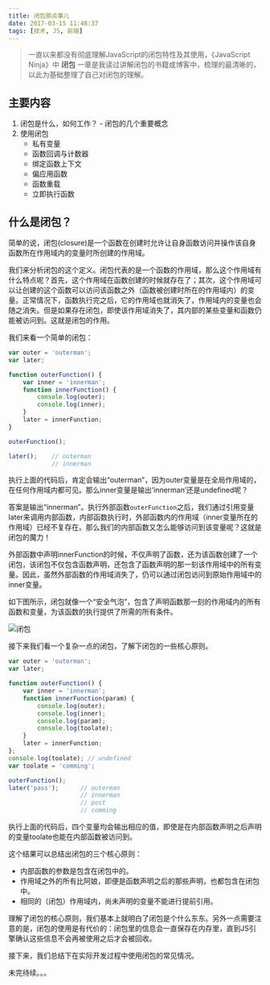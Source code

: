 ```yaml
---
title: 闭包那点事儿
date: 2017-03-15 11:48:37
tags: [技术, JS, 前端]
---
```


> 一直以来都没有彻底理解JavaScript的闭包特性及其使用，《JavaScript Ninja》中 **闭包** 一章是我读过讲解闭包的书籍或博客中，梳理的最清晰的，以此为基础整理了自己对闭包的理解。

## 主要内容

1. 闭包是什么，如何工作？ - 闭包的几个重要概念
2. 使用闭包
    - 私有变量
    - 函数回调与计数器
    - 绑定函数上下文
    - 偏应用函数
    - 函数重载
    - 立即执行函数
<!-- more -->

## 什么是闭包？

简单的说，闭包(closure)是一个函数在创建时允许让自身函数访问并操作该自身函数所在作用域内的变量时所创建的作用域。

我们来分析闭包的这个定义。闭包代表的是一个函数的作用域，那么这个作用域有什么特点呢？首先，这个作用域在函数创建的时候就存在了；其次，这个作用域可以让创建的这个函数可以访问该函数之外（函数被创建时所在的作用域内）的变量。正常情况下，函数执行完之后，它的作用域也就消失了，作用域内的变量也会随之消失。但是如果存在闭包，即使该作用域消失了，其内部的某些变量和函数仍能被访问到。这就是闭包的作用。

我们来看一个简单的闭包：
```js
var outer = 'outerman';
var later;

function outerFunction() {
    var inner = 'innerman';
    function innerFunction() {
        console.log(outer);
        console.log(inner);
    }
    later = innerFunction;
}

outerFunction();

later();    // outerman
            // innerman
```
执行上面的代码后，肯定会输出“outerman”，因为outer变量是在全局作用域的，在任何作用域内都可见。那么inner变量是输出‘innerman’还是undefined呢？

答案是输出“innerman”。执行外部函数`outerFunction`之后，我们通过引用变量later来调用内部函数，内部函数执行时，外部函数内的作用域（inner变量所在的作用域）已经不复存在。那么我们的内部函数又怎么能够访问到该变量呢？这就是闭包的魔力！

外部函数中声明innerFunction的时候，不仅声明了函数，还为该函数创建了一个闭包，该闭包不仅包含函数声明，还包含了函数声明的那一刻该作用域中的所有变量。因此，虽然外部函数的作用域消失了，仍可以通过闭包访问到原始作用域中的inner变量。

如下图所示，闭包就像一个“安全气泡”，包含了声明函数那一刻的作用域内的所有函数和变量，为该函数的执行提供了所需的所有条件。

![闭包](/assets/img/closure.png)

接下来我们看一个复杂一点的闭包，了解下闭包的一些核心原则。
```js
var outer = 'outerman';
var later;

function outerFunction() {
    var inner = 'innerman';
    function innerFunction(param) {
        console.log(outer);
        console.log(inner);
        console.log(param);
        console.log(toolate);
    }
    later = innerFunction;
};
console.log(toolate); // undefined
var toolate = 'comming'; 

outerFunction();
later('pass');      // outerman
                    // innerman
                    // post
                    // comming
```
执行上面的代码后，四个变量均会输出相应的值，即使是在内部函数声明之后声明的变量toolate也能在内部函数被访问到。

这个结果可以总结出闭包的三个核心原则：
- 内部函数的参数是包含在闭包中的。
- 作用域之外的所有比阿娘，即便是函数声明之后的那些声明，也都包含在闭包中。
- 相同的（闭包）作用域内，尚未声明的变量不能进行提前引用。

理解了闭包的核心原则，我们基本上就明白了闭包是个什么东东。另外一点需要注意的是，闭包的使用是有代价的：闭包里的信息会一直保存在内存里，直到JS引擎确认这些信息不会再被使用之后才会被回收。

接下来，我们总结下在实际开发过程中使用闭包的常见情况。

未完待续。。。










